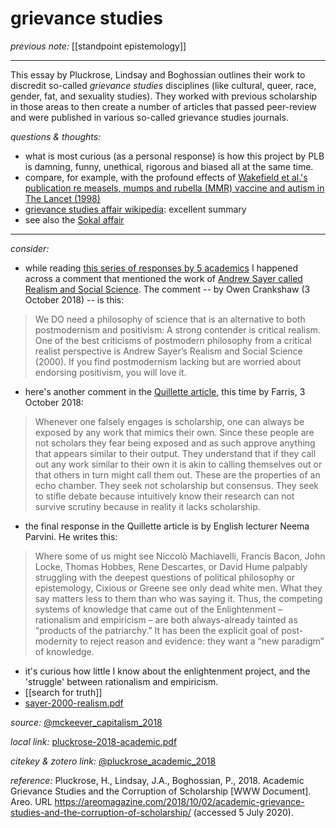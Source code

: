 # grievance studies

_previous note:_ [[standpoint epistemology]]

---

This essay by Pluckrose, Lindsay and Boghossian outlines their work to discredit so-called _grievance studies_ disciplines (like cultural, queer, race, gender, fat, and sexuality studies). They worked with previous scholarship in those areas to then create a number of articles that passed peer-review and were published in various so-called grievance studies journals.


_questions & thoughts:_

- what is most curious (as a personal response) is how this project by PLB is damning, funny, unethical, rigorous and biased all at the same time.
- compare, for example, with the profound effects of [Wakefield et al.'s publication re measels, mumps and rubella (MMR) vaccine and autism in The Lancet (1998)](https://en.wikipedia.org/wiki/Andrew_Wakefield) 
- [grievance studies affair wikipedia](https://en.wikipedia.org/wiki/Grievance_studies_affair): excellent summary
- see also the [Sokal affair](https://en.wikipedia.org/wiki/Sokal_affair)

--- 

_consider:_

- while reading [this series of responses by 5 academics](https://quillette.com/2018/10/01/the-grievance-studies-scandal-five-academics-respond/) I happened across a comment that mentioned the work of [Andrew Sayer called Realism and Social Science](hook://file/nZn0qgxIU?p=c2tlbGxpcy9Eb3dubG9hZHM=&n=sayer-2000-realism.pdf). The comment -- by Owen Crankshaw (3 October 2018) -- is this:

>We DO need a philosophy of science that is an alternative to both postmodernism and positivism: A strong contender is critical realism. One of the best criticisms of postmodern philosophy from a critical realist perspective is Andrew Sayer’s Realism and Social Science (2000). If you find postmodernism lacking but are worried about endorsing positivism, you will love it.

- here's another comment in the [Quillette article](https://quillette.com/2018/10/01/the-grievance-studies-scandal-five-academics-respond/), this time by Farris, 3 October 2018:

>Whenever one falsely engages is scholarship, one can always be exposed by any work that mimics their own. Since these people are not scholars they fear being exposed and as such approve anything that appears similar to their output. They understand that if they call out any work similar to their own it is akin to calling themselves out or that others in turn might call them out. These are the properties of an echo chamber. They seek not scholarship but consensus. They seek to stifle debate because intuitively know their research can not survive scrutiny because in reality it lacks scholarship.

- the final response in the Quillette article is by English lecturer Neema Parvini. He writes this:

>Where some of us might see Niccolò Machiavelli, Francis Bacon, John Locke, Thomas Hobbes, Rene Descartes, or David Hume palpably struggling with the deepest questions of political philosophy or epistemology, Cixious or Greene see only dead white men. What they say matters less to them than who was saying it. Thus, the competing systems of knowledge that came out of the Enlightenment – rationalism and empiricism – are both always-already tainted as “products of the patriarchy.” It has been the explicit goal of post-modernity to reject reason and evidence: they want a “new paradigm” of knowledge.

- it's curious how little I know about the enlightenment project, and the 'struggle' between rationalism and empiricism. 
- [[search for truth]]
- [sayer-2000-realism.pdf](hook://file/nZn0qgxIU?p=c2tlbGxpcy9Eb3dubG9hZHM=&n=sayer-2000-realism.pdf)

_source:_ [@mckeever_capitalism_2018](zotero://select/items/1_LJM253ZN)

_local link:_ [pluckrose-2018-academic.pdf](hook://file/nWvoJYKLa?p=RHJvcGJveC9iaWJsaW9ncmFwaHkgcGRmcw==&n=pluckrose-2018-academic.pdf)

_citekey & zotero link:_ [@pluckrose_academic_2018](zotero://select/items/1_JM2DZSJA)


_reference:_ Pluckrose, H., Lindsay, J.A., Boghossian, P., 2018. Academic Grievance Studies and the Corruption of Scholarship [WWW Document]. Areo. URL <https://areomagazine.com/2018/10/02/academic-grievance-studies-and-the-corruption-of-scholarship/> (accessed 5 July 2020).


